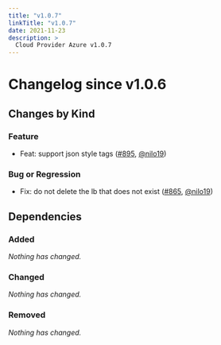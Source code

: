 ```yaml
---
title: "v1.0.7"
linkTitle: "v1.0.7"
date: 2021-11-23
description: >
  Cloud Provider Azure v1.0.7
---
```


# Changelog since v1.0.6

## Changes by Kind

### Feature

- Feat: support json style tags ([#895](https://github.com/kubernetes-sigs/cloud-provider-azure/pull/895), [@nilo19](https://github.com/nilo19))

### Bug or Regression

- Fix: do not delete the lb that does not exist ([#865](https://github.com/kubernetes-sigs/cloud-provider-azure/pull/865), [@nilo19](https://github.com/nilo19))

## Dependencies

### Added
_Nothing has changed._

### Changed
_Nothing has changed._

### Removed
_Nothing has changed._
